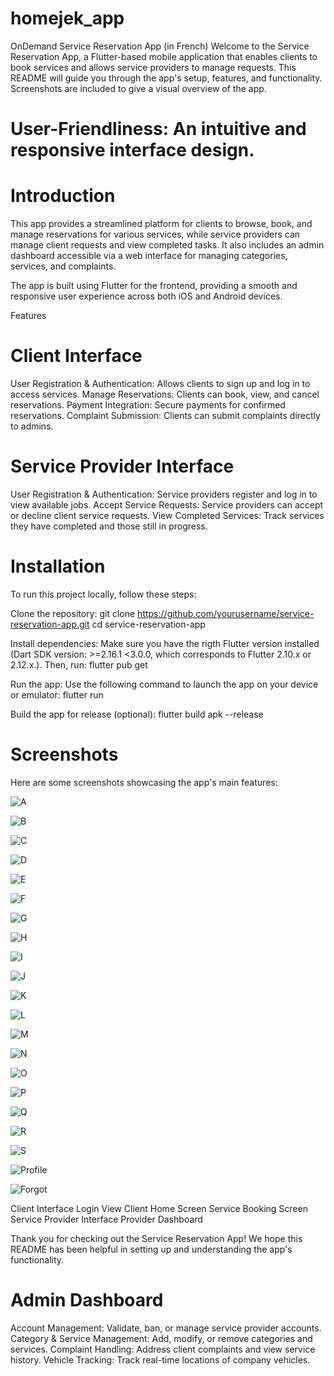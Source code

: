 # homejek_app

OnDemand Service Reservation App (in French)
Welcome to the Service Reservation App, a Flutter-based mobile application that enables clients to book services and allows service providers to manage requests. This README will guide you through the app's setup, features, and functionality. Screenshots are included to give a visual overview of the app.

# User-Friendliness: An intuitive and responsive interface design.

# Introduction

This app provides a streamlined platform for clients to browse, book, and manage reservations for various services, while service providers can manage client requests and view completed tasks. It also includes an admin dashboard accessible via a web interface for managing categories, services, and complaints.

The app is built using Flutter for the frontend, providing a smooth and responsive user experience across both iOS and Android devices.

Features

# Client Interface

User Registration & Authentication: Allows clients to sign up and log in to access services.
Manage Reservations: Clients can book, view, and cancel reservations.
Payment Integration: Secure payments for confirmed reservations.
Complaint Submission: Clients can submit complaints directly to admins.

# Service Provider Interface

User Registration & Authentication: Service providers register and log in to view available jobs.
Accept Service Requests: Service providers can accept or decline client service requests.
View Completed Services: Track services they have completed and those still in progress.

# Installation

To run this project locally, follow these steps:

Clone the repository:
git clone https://github.com/yourusername/service-reservation-app.git
cd service-reservation-app

Install dependencies: Make sure you have the rigth Flutter version installed (Dart SDK version: >=2.16.1 <3.0.0, which corresponds to Flutter 2.10.x or 2.12.x.). Then, run:
flutter pub get

Run the app: Use the following command to launch the app on your device or emulator:
flutter run

Build the app for release (optional):
flutter build apk --release

# Screenshots

Here are some screenshots showcasing the app's main features:

![A](screenshots/A.PNG)

![B](screenshots/B.PNG)

![C](screenshots/C.PNG)

![D](screenshots/D.PNG)

![E](screenshots/E.PNG)

![F](screenshots/F.PNG)

![G](screenshots/G.PNG)

![H](screenshots/H.PNG)

![I](screenshots/I.PNG)

![J](screenshots/J.PNG)

![K](screenshots/K.PNG)

![L](screenshots/L.PNG)

![M](screenshots/M.PNG)

![N](screenshots/N.PNG)

![O](screenshots/O.PNG)

![P](screenshots/P.PNG)

![Q](screenshots/Q.JPG)

![R](screenshots/R.PNG)

![S](screenshots/S.JPG)

![Profile](screenshots/Profile.PNG)

![Forgot](screenshots/Forgot.PNG)

Client Interface
Login View
Client Home Screen
Service Booking Screen
Service Provider Interface
Provider Dashboard

Thank you for checking out the Service Reservation App! We hope this README has been helpful in setting up and understanding the app's functionality.

# Admin Dashboard

Account Management: Validate, ban, or manage service provider accounts.
Category & Service Management: Add, modify, or remove categories and services.
Complaint Handling: Address client complaints and view service history.
Vehicle Tracking: Track real-time locations of company vehicles.
